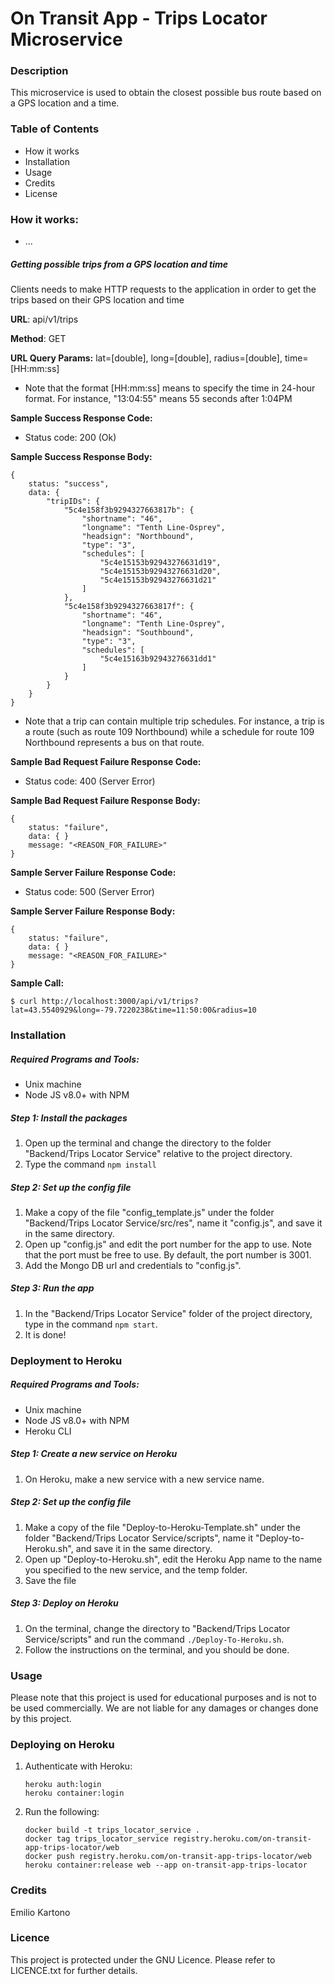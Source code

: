 # On Transit App - Trips Locator Microservice

### Description
This microservice is used to obtain the closest possible bus route based on a GPS location and a time.

### Table of Contents
- How it works
- Installation
- Usage
- Credits
- License

### How it works:
- ...

##### Getting possible trips from a GPS location and time
Clients needs to make HTTP requests to the application in order to get the trips based on their GPS location and time

**URL**: api/v1/trips

**Method**: GET

**URL Query Params:** lat=[double], long=[double], radius=[double], time=[HH:mm:ss]

- Note that the format [HH:mm:ss] means to specify the time in 24-hour format.
For instance, "13:04:55" means 55 seconds after 1:04PM 

**Sample Success Response Code:**
- Status code: 200 (Ok)

**Sample Success Response Body:**
```
{
    status: "success",
    data: {
        "tripIDs": {
            "5c4e158f3b9294327663817b": {
                "shortname": "46",
                "longname": "Tenth Line-Osprey",
                "headsign": "Northbound",
                "type": "3",
                "schedules": [
                    "5c4e15153b92943276631d19",
                    "5c4e15153b92943276631d20",
                    "5c4e15153b92943276631d21"
                ]
            },
            "5c4e158f3b9294327663817f": {
                "shortname": "46",
                "longname": "Tenth Line-Osprey",
                "headsign": "Southbound",
                "type": "3",
                "schedules": [
                    "5c4e15163b92943276631dd1"
                ]
            }
        }
    }
}
```

- Note that a trip can contain multiple trip schedules. For instance, a trip is a route (such as route 109 Northbound) while a schedule for route 109 Northbound represents a bus on that route.

**Sample Bad Request Failure Response Code:**
- Status code: 400 (Server Error)

**Sample Bad Request Failure Response Body:**
```
{
	status: "failure",
	data: {	}
	message: "<REASON_FOR_FAILURE>"
}
```

**Sample Server Failure Response Code:**
- Status code: 500 (Server Error)

**Sample Server Failure Response Body:**
```
{
	status: "failure",
	data: {	}
	message: "<REASON_FOR_FAILURE>"
}
```
**Sample Call:**
```
$ curl http://localhost:3000/api/v1/trips?lat=43.5540929&long=-79.7220238&time=11:50:00&radius=10
```

### Installation

##### Required Programs and Tools:
- Unix machine
- Node JS v8.0+ with NPM

##### Step 1: Install the packages
1. Open up the terminal and change the directory to the folder "Backend/Trips Locator Service" relative to the project directory.
2. Type the command `npm install`

##### Step 2: Set up the config file
1. Make a copy of the file "config_template.js" under the folder "Backend/Trips Locator Service/src/res", name it "config.js", and save it in the same directory.
2. Open up "config.js" and edit the port number for the app to use. Note that the port must be free to use. By default, the port number is 3001.
3. Add the Mongo DB url and credentials to "config.js".

##### Step 3: Run the app
1. In the "Backend/Trips Locator Service" folder of the project directory, type in the command `npm start`.
2. It is done!

### Deployment to Heroku

##### Required Programs and Tools:
- Unix machine
- Node JS v8.0+ with NPM
- Heroku CLI

##### Step 1: Create a new service on Heroku
1. On Heroku, make a new service with a new service name.

##### Step 2: Set up the config file
1. Make a copy of the file "Deploy-to-Heroku-Template.sh" under the folder "Backend/Trips Locator Service/scripts", name it "Deploy-to-Heroku.sh", and save it in the same directory.
2. Open up "Deploy-to-Heroku.sh", edit the Heroku App name to the name you specified to the new service, and the temp folder.
3. Save the file

##### Step 3: Deploy on Heroku
1. On the terminal, change the directory to "Backend/Trips Locator Service/scripts" and run the command ```./Deploy-To-Heroku.sh```.
2. Follow the instructions on the terminal, and you should be done.

### Usage
Please note that this project is used for educational purposes and is not to be used commercially. We are not liable for any damages or changes done by this project.

### Deploying on Heroku
1. Authenticate with Heroku:
    ```
    heroku auth:login
    heroku container:login
    ```

2. Run the following:
    ```
    docker build -t trips_locator_service .
    docker tag trips_locator_service registry.heroku.com/on-transit-app-trips-locator/web
    docker push registry.heroku.com/on-transit-app-trips-locator/web
    heroku container:release web --app on-transit-app-trips-locator
    ```

### Credits
Emilio Kartono

### Licence
This project is protected under the GNU Licence. Please refer to LICENCE.txt for further details.